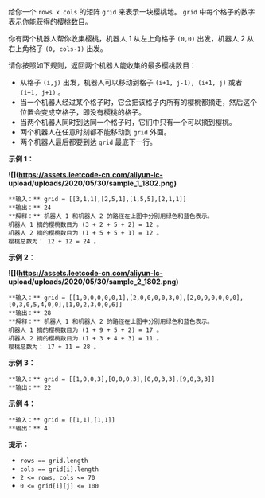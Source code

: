 给你一个 `rows x cols` 的矩阵 `grid` 来表示一块樱桃地。 `grid` 中每个格子的数字表示你能获得的樱桃数目。

你有两个机器人帮你收集樱桃，机器人 1 从左上角格子 `(0,0)` 出发，机器人 2 从右上角格子 `(0, cols-1)` 出发。

请你按照如下规则，返回两个机器人能收集的最多樱桃数目：

  * 从格子 `(i,j)` 出发，机器人可以移动到格子 `(i+1, j-1)`，`(i+1, j)` 或者 `(i+1, j+1)` 。
  * 当一个机器人经过某个格子时，它会把该格子内所有的樱桃都摘走，然后这个位置会变成空格子，即没有樱桃的格子。
  * 当两个机器人同时到达同一个格子时，它们中只有一个可以摘到樱桃。
  * 两个机器人在任意时刻都不能移动到 `grid` 外面。
  * 两个机器人最后都要到达 `grid` 最底下一行。



**示例 1：**

**![](https://assets.leetcode-cn.com/aliyun-lc-
upload/uploads/2020/05/30/sample_1_1802.png)**

    
    
    **输入：** grid = [[3,1,1],[2,5,1],[1,5,5],[2,1,1]]
    **输出：** 24
    **解释：** 机器人 1 和机器人 2 的路径在上图中分别用绿色和蓝色表示。
    机器人 1 摘的樱桃数目为 (3 + 2 + 5 + 2) = 12 。
    机器人 2 摘的樱桃数目为 (1 + 5 + 5 + 1) = 12 。
    樱桃总数为： 12 + 12 = 24 。
    

**示例 2：**

**![](https://assets.leetcode-cn.com/aliyun-lc-
upload/uploads/2020/05/30/sample_2_1802.png)**

    
    
    **输入：** grid = [[1,0,0,0,0,0,1],[2,0,0,0,0,3,0],[2,0,9,0,0,0,0],[0,3,0,5,4,0,0],[1,0,2,3,0,0,6]]
    **输出：** 28
    **解释：** 机器人 1 和机器人 2 的路径在上图中分别用绿色和蓝色表示。
    机器人 1 摘的樱桃数目为 (1 + 9 + 5 + 2) = 17 。
    机器人 2 摘的樱桃数目为 (1 + 3 + 4 + 3) = 11 。
    樱桃总数为： 17 + 11 = 28 。
    

**示例 3：**

    
    
    **输入：** grid = [[1,0,0,3],[0,0,0,3],[0,0,3,3],[9,0,3,3]]
    **输出：** 22
    

**示例 4：**

    
    
    **输入：** grid = [[1,1],[1,1]]
    **输出：** 4
    



**提示：**

  * `rows == grid.length`
  * `cols == grid[i].length`
  * `2 <= rows, cols <= 70`
  * `0 <= grid[i][j] <= 100 `

